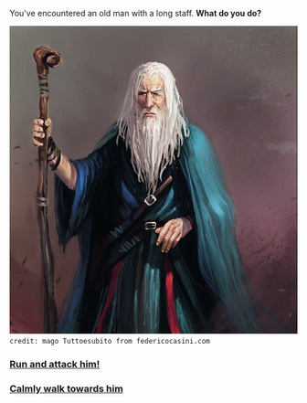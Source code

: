 You've encountered an old man with a long staff. **What do you do?**

![oldman](../images/lit/oldman.jpg)  
`credit: mago Tuttoesubito from federicocasini.com`

### [Run and attack him!](spell.md)  
### [Calmly walk towards him](follow.md)